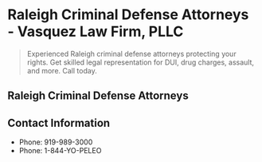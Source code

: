 # Raleigh Criminal Defense Attorneys - Vasquez Law Firm, PLLC

> Experienced Raleigh criminal defense attorneys protecting your rights. Get skilled legal representation for DUI, drug charges, assault, and more. Call today.

## Raleigh Criminal Defense Attorneys

## Contact Information

- Phone: 919-989-3000
- Phone: 1-844-YO-PELEO
